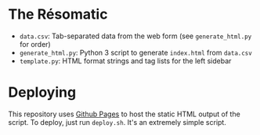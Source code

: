 The Résomatic
=============

* `data.csv`: Tab-separated data from the web form (see `generate_html.py` for order)
* `generate_html.py`: Python 3 script to generate `index.html` from `data.csv`
* `template.py`: HTML format strings and tag lists for the left sidebar

Deploying
=========

This repository uses [Github Pages](http://pages.github.com/) to host the
static HTML output of the script. To deploy, just run `deploy.sh`. It's an
extremely simple script.
